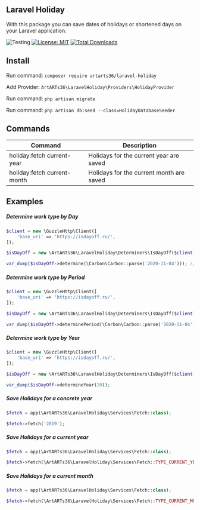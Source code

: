 ## Laravel Holiday

With this package you can save dates of holidays or shortened days on your Laravel application.

![Testing](https://github.com/ArtARTs36/laravel-holiday/workflows/Testing/badge.svg?branch=master)
[![License: MIT](https://img.shields.io/badge/License-MIT-yellow.svg)](https://opensource.org/licenses/MIT)
<a href="https://poser.pugx.org/artarts36/laravel-holiday/d/total.svg">
    <img src="https://poser.pugx.org/artarts36/laravel-holiday/d/total.svg" alt="Total Downloads">
</a>

## Install

Run command: `composer require artarts36/laravel-holiday`

Add Provider: `ArtARTs36\LaravelHoliday\Providers\HolidayProvider`

Run command: `php artisan migrate`

Run command: `php artisan db:seed --class=HolidayDatabaseSeeder`

## Commands

| Command                     | Description                              |
| ------------                | ------------                             |
| holiday:fetch current-year  | Holidays for the current year are saved  |
| holiday:fetch current-month | Holidays for the current month are saved |

## Examples

##### Determine work type by Day

```php
$client = new \GuzzleHttp\Client([
    'base_uri' => 'https://isdayoff.ru/',
]);

$isDayOff = new \ArtARTs36\LaravelHoliday\Determiners\IsDayOff($client);

var_dump($isDayOff->determine(\Carbon\Carbon::parse('2020-11-04'))); // string(7) "weekend"
```

##### Determine work type by Period

```php
$client = new \GuzzleHttp\Client([
    'base_uri' => 'https://isdayoff.ru/',
]);

$isDayOff = new \ArtARTs36\LaravelHoliday\Determiners\IsDayOff($client);

var_dump($isDayOff->determinePeriod(\Carbon\Carbon::parse('2020-11-04'), \Carbon\Carbon::parse('2020-12-15')));
```

##### Determine work type by Year

```php
$client = new \GuzzleHttp\Client([
    'base_uri' => 'https://isdayoff.ru/',
]);

$isDayOff = new \ArtARTs36\LaravelHoliday\Determiners\IsDayOff($client);

var_dump($isDayOff->determineYear(20));
```

##### Save Holidays for a concrete year

```php
$fetch = app(\ArtARTs36\LaravelHoliday\Services\Fetch::class);

$fetch->fetch('2019');
```

##### Save Holidays for a current year

```php
$fetch = app(\ArtARTs36\LaravelHoliday\Services\Fetch::class);

$fetch->fetch(\ArtARTs36\LaravelHoliday\Services\Fetch::TYPE_CURRENT_YEAR);
```

##### Save Holidays for a current month

```php
$fetch = app(\ArtARTs36\LaravelHoliday\Services\Fetch::class);

$fetch->fetch(\ArtARTs36\LaravelHoliday\Services\Fetch::TYPE_CURRENT_MONTH);
```
